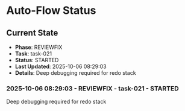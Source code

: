 # Auto-Flow Status

## Current State
- **Phase**: REVIEWFIX
- **Task**: task-021
- **Status**: STARTED
- **Last Updated**: 2025-10-06 08:29:03
- **Details**: Deep debugging required for redo stack


### 2025-10-06 08:29:03 - REVIEWFIX - task-021 - STARTED
Deep debugging required for redo stack
